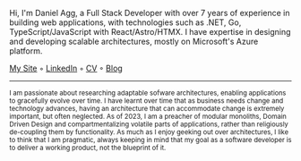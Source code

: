 Hi, I'm Daniel Agg, a Full Stack Developer with over 7 years of experience in building web applications, with technologies such as .NET, Go, TypeScript/JavaScript with React/Astro/HTMX. I have expertise in designing and developing scalable architectures, mostly on Microsoft's Azure platform.

[My Site](http://danielagg.com/) ◦ [LinkedIn](https://www.linkedin.com/in/danielagg/) ◦ [CV](https://www.danielagg.com/DanielAgg_CV.pdf) ◦ [Blog](https://blog.danielagg.com/)

---

<sub>I am passionate about researching adaptable sofware architectures, enabling applications to gracefully evolve over time. I have learnt over time that as business needs change and technology advances, having an architecture that can accommodate change is extremely important, but often neglected. As of 2023, I am a preacher of modular monoliths, Domain Driven Design and compartmentalizing volatile parts of applications, rather than religiously de-coupling them by functionality. As much as I enjoy geeking out over architectures, I like to think that I am pragmatic, always keeping in mind that my goal as a software developer is to deliver a working product, not the blueprint of it.</sub>
